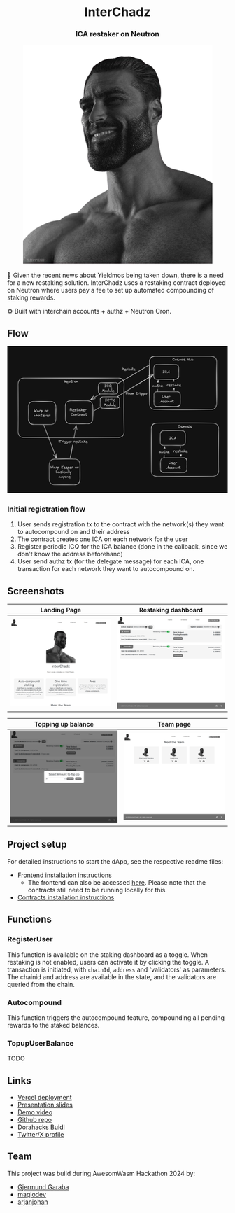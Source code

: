 <div align="center">
  <h1 align="center">InterChadz</h1>
  <h3>ICA restaker on Neutron</h3>
  
![logo](logo.png)
</div>

💸 Given the recent news about Yieldmos being taken down, there is a need for a new restaking solution. InterChadz uses a restaking contract deployed on Neutron where users pay a fee to set up automated compounding of staking rewards.

⚙️ Built with interchain accounts + authz + Neutron Cron.

## Flow

![flow](flow.png)

### Initial registration flow

1. User sends registration tx to the contract with the network(s) they want to autocompound on and their address
2. The contract creates one ICA on each network for the user
3. Register periodic ICQ for the ICA balance (done in the callback, since we don't know the address beforehand)
4. User send authz tx (for the delegate message) for each ICA, one transaction for each network they want to autocompound on.

## Screenshots

| Landing Page                     | Restaking dashboard              |
| -------------------------------- | -------------------------------- |
| ![Screenshot](screenshots/1.png) | ![Screenshot](screenshots/2.png) |

| Topping up balance               | Team page                        |
| -------------------------------- | -------------------------------- |
| ![Screenshot](screenshots/3.png) | ![Screenshot](screenshots/4.png) |

## Project setup

For detailed instructions to start the dApp, see the respective readme files:

- [Frontend installation instructions](https://github.com/InterChadz/awesomewasm-2024/blob/main/frontend/README-Vue.md)
  - The frontend can also be accessed [here](https://interchadz.vercel.app/). Please note that the contracts still need to be running locally for this.
- [Contracts installation instructions](https://github.com/InterChadz/awesomewasm-2024/blob/main/cosmwasm/README.md)

## Functions

### RegisterUser

This function is available on the staking dashboard as a toggle. When restaking is not enabled, users can activate it by clicking the toggle. A transaction is initiated, with `chainId`, `address` and 'validators' as parameters. The chainid and address are available in the state, and the validators are queried from the chain.

### Autocompound

This function triggers the autocompound feature, compounding all pending rewards to the staked balances.

### TopupUserBalance

TODO

## Links

- [Vercel deployment](https://interchadz.vercel.app/)
- [Presentation slides](https://docs.google.com/presentation/d/1IYWVWDWnHKXnIZhBLLIKgeaYTuGvEGsnP0QN7qjfSZY/edit?usp=sharing)
- [Demo video]()
- [Github repo](https://github.com/InterChadz/awesomewasm-2024)
- [Dorahacks Buidl](https://dorahacks.io/buidl/12895)
- [Twitter/X profile](https://x.com/TheInterChadz)

## Team

This project was build during AwesomWasm Hackathon 2024 by:

- [Gjermund Garaba](https://x.com/GjermundGaraba)
- [magiodev](https://x.com/magiodev)
- [arjanjohan](https://x.com/arjanjohan/)
